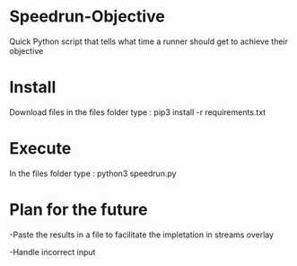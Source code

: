 # Speedrun-Objective
Quick Python script that tells what time a runner should get to achieve their objective

# Install

Download files
in the files folder type :
    pip3 install -r requirements.txt

# Execute

In the files folder type :
    python3 speedrun.py

# Plan for the future

-Paste the results in a file to facilitate the impletation in streams overlay

-Handle incorrect input
